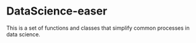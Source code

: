 # DataScience-easer
This is a set of functions and classes that simplify common processes in data science.
